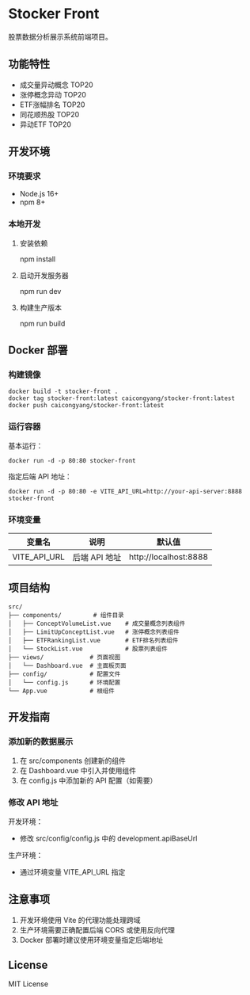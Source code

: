 # Stocker Front

股票数据分析展示系统前端项目。

## 功能特性

- 成交量异动概念 TOP20
- 涨停概念异动 TOP20
- ETF涨幅排名 TOP20
- 同花顺热股 TOP20
- 异动ETF TOP20

## 开发环境

### 环境要求

- Node.js 16+
- npm 8+

### 本地开发

1. 安装依赖

    npm install

2. 启动开发服务器

    npm run dev

3. 构建生产版本

    npm run build

## Docker 部署

### 构建镜像

    docker build -t stocker-front .
    docker tag stocker-front:latest caicongyang/stocker-front:latest
    docker push caicongyang/stocker-front:latest

### 运行容器

基本运行：

    docker run -d -p 80:80 stocker-front

指定后端 API 地址：

    docker run -d -p 80:80 -e VITE_API_URL=http://your-api-server:8888 stocker-front

### 环境变量

| 变量名 | 说明 | 默认值 |
|--------|------|---------|
| VITE_API_URL | 后端 API 地址 | http://localhost:8888 |

## 项目结构

    src/
    ├── components/         # 组件目录
    │   ├── ConceptVolumeList.vue    # 成交量概念列表组件
    │   ├── LimitUpConceptList.vue   # 涨停概念列表组件
    │   ├── ETFRankingList.vue       # ETF排名列表组件
    │   └── StockList.vue            # 股票列表组件
    ├── views/             # 页面视图
    │   └── Dashboard.vue  # 主面板页面
    ├── config/            # 配置文件
    │   └── config.js      # 环境配置
    └── App.vue            # 根组件

## 开发指南

### 添加新的数据展示

1. 在 src/components 创建新的组件
2. 在 Dashboard.vue 中引入并使用组件
3. 在 config.js 中添加新的 API 配置（如需要）

### 修改 API 地址

开发环境：
- 修改 src/config/config.js 中的 development.apiBaseUrl

生产环境：
- 通过环境变量 VITE_API_URL 指定

## 注意事项

1. 开发环境使用 Vite 的代理功能处理跨域
2. 生产环境需要正确配置后端 CORS 或使用反向代理
3. Docker 部署时建议使用环境变量指定后端地址

## License

MIT License
